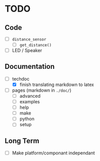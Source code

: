 # TODO

## Code

- [ ] `distance_sensor`
  - [ ] `get_distance()`
- [ ] LED / Speaker

## Documentation

- [ ] techdoc
  - [x] finish translating markdown to latex
- [ ] pages (markdown in `./doc/`)
  - [ ] advanced
  - [ ] examples
  - [ ] help
  - [ ] make
  - [ ] python
  - [ ] setup

## Long Term

- [ ] Make platform/componant independant
